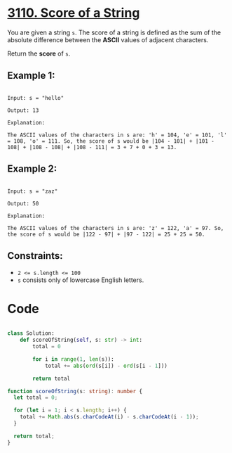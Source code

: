 # [3110. Score of a String](https://leetcode.com/problems/maximize-happiness-of-selected-children/description/?envType=daily-question&envId=2024-05-09)

You are given a string `s`. The score of a string is defined as the sum of the absolute difference between the **ASCII** values of adjacent characters.

Return the **score** of `s`.

## Example 1:

```

Input: s = "hello"

Output: 13

Explanation:

The ASCII values of the characters in s are: 'h' = 104, 'e' = 101, 'l' = 108, 'o' = 111. So, the score of s would be |104 - 101| + |101 - 108| + |108 - 108| + |108 - 111| = 3 + 7 + 0 + 3 = 13.

```

## Example 2:

```

Input: s = "zaz"

Output: 50

Explanation:

The ASCII values of the characters in s are: 'z' = 122, 'a' = 97. So, the score of s would be |122 - 97| + |97 - 122| = 25 + 25 = 50.

```

## Constraints:

- `2 <= s.length <= 100`
- `s` consists only of lowercase English letters.

# Code

```python

class Solution:
    def scoreOfString(self, s: str) -> int:
        total = 0

        for i in range(1, len(s)):
            total += abs(ord(s[i]) - ord(s[i - 1]))

        return total

```

```ts
function scoreOfString(s: string): number {
  let total = 0;

  for (let i = 1; i < s.length; i++) {
    total += Math.abs(s.charCodeAt(i) - s.charCodeAt(i - 1));
  }

  return total;
}
```
